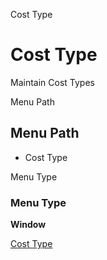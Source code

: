 
Cost Type
# Cost Type


Maintain Cost Types

Menu Path
## Menu Path



- Cost Type

Menu Type
### Menu Type

**Window**


[Cost Type](functional-guide/window/window-cost-type.md)